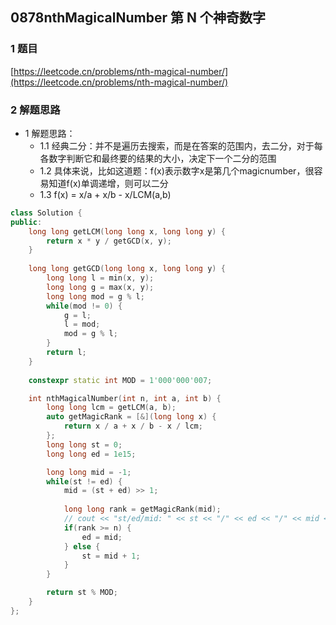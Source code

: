 ## 0878nthMagicalNumber 第 N 个神奇数字

### 1 题目
[https://leetcode.cn/problems/nth-magical-number/](https://leetcode.cn/problems/nth-magical-number/)

### 2 解题思路
- 1 解题思路：
  - 1.1 经典二分：并不是遍历去搜索，而是在答案的范围内，去二分，对于每各数字判断它和最终要的结果的大小，决定下一个二分的范围
  - 1.2 具体来说，比如这道题：f(x)表示数字x是第几个magicnumber，很容易知道f(x)单调递增，则可以二分
  - 1.3 f(x) = x/a + x/b - x/LCM(a,b)

```cpp
class Solution {
public:
    long long getLCM(long long x, long long y) {
        return x * y / getGCD(x, y);
    }
    
    long long getGCD(long long x, long long y) {
        long long l = min(x, y);
        long long g = max(x, y);
        long long mod = g % l;
        while(mod != 0) {
            g = l;
            l = mod;
            mod = g % l;
        }
        return l;
    }
    
    constexpr static int MOD = 1'000'000'007;

    int nthMagicalNumber(int n, int a, int b) {
        long long lcm = getLCM(a, b);
        auto getMagicRank = [&](long long x) {
            return x / a + x / b - x / lcm;
        };
        long long st = 0;
        long long ed = 1e15;

        long long mid = -1;
        while(st != ed) {
            mid = (st + ed) >> 1;
            
            long long rank = getMagicRank(mid);
            // cout << "st/ed/mid: " << st << "/" << ed << "/" << mid << " | " << rank << endl;
            if(rank >= n) {
                ed = mid;
            } else {
                st = mid + 1;
            }
        }

        return st % MOD;
    }
};
```